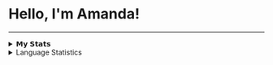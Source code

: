 # Hello, I'm Amanda!



<hr>
<details>
  <summary>𝗠𝘆 𝗦𝘁𝗮𝘁𝘀</summary>  
  <p> 
  <img src="https://github-readme-stats.vercel.app/api?username=colaresAmanda&show_icons=true&theme=tokyonight" />
  </p>
</details>

<details>
  <summary>Language Statistics</summary>  
  <p> 
  <img src="https://github-readme-stats.vercel.app/api/top-langs/?username=colaresAmanda&layout=compact&theme=tokyonight" />
  </p>
</details>
</hr>

